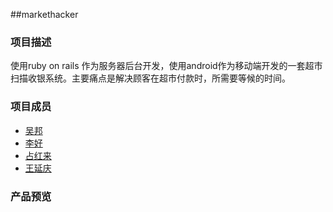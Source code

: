 ##markethacker

### 项目描述

使用ruby on rails 作为服务器后台开发，使用android作为移动端开发的一套超市扫描收银系统。主要痛点是解决顾客在超市付款时，所需要等候的时间。

### 项目成员
- [吴邦](https://github.com/bangwu)
- [李好](https://github.com/haohaolee)
- [占红来](https://github.com/sonlyf5020)
- [王延庆](https://github.com/qq2441570482)

### 产品预览

 
